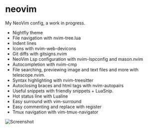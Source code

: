 # neovim

My NeoVim config, a work in progress.

-   Nightfly theme
-   File navigation with nvim-tree.lua
-   Indent lines
-   Icons with nvim-web-devicons
-   Git diffs with gitsigns.nvim
-   NeoVim Lsp configuration with nvim-lspconfig and mason.nvim
-   Autocompletion with nvim-cmp
-   File searching, previewing image and text files and more with telescope.nvim.
-   Syntax highlighting with nvim-treesitter
-   Autoclosing braces and html tags with nvim-autopairs
-   Useful snippets with friendly snippets + LuaSnip.
-   Hot status line with Lualine
-   Easy surround with vim-surround
-   Easy commenting and replace with register
-   Tmux navigation with vim-tmux-navigator

![Screenshot](https://i.ibb.co/5c3vBbH/Editormin.png)

